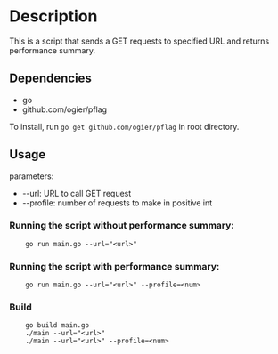 # Description

This is a script that sends a GET requests to specified URL and returns performance summary.

## Dependencies

* go
* github.com/ogier/pflag

To install, run `go get github.com/ogier/pflag` in root directory.

## Usage

parameters:
- --url: URL to call GET request
- --profile: number of requests to make in positive int

### Running the script without performance summary:
```
    go run main.go --url="<url>" 
```
### Running the script with performance summary:
```
    go run main.go --url="<url>" --profile=<num>
```
### Build
```
    go build main.go
    ./main --url="<url>" 
    ./main --url="<url>" --profile=<num>
```
